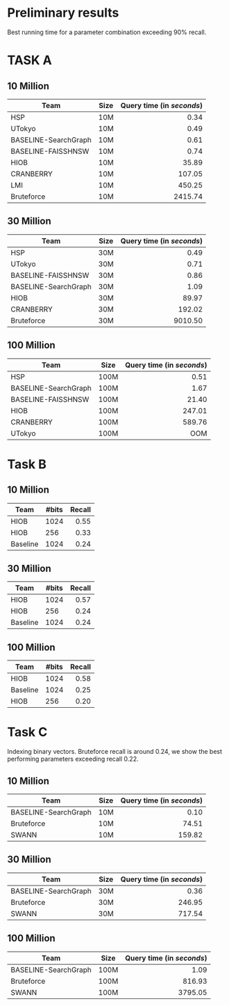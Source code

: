 # Preliminary results

Best running time for a parameter combination exceeding 90% recall.

# TASK A

## 10 Million

| Team | Size | Query time (in _seconds_) | 
| ---  | ---- |-----:|
HSP | 10M | 0.34
UTokyo | 10M  |  0.49
BASELINE-SearchGraph | 10M | 0.61
BASELINE-FAISSHNSW | 10M | 0.74
HIOB | 10M  |    35.89
CRANBERRY  | 10M  |  107.05
LMI | 10M  |  450.25
Bruteforce | 10M | 2415.74

## 30 Million

| Team | Size | Query time (in _seconds_) | 
| ---  | ---- |-----:|
HSP | 30M |  0.49
UTokyo | 30M  |   0.71
BASELINE-FAISSHNSW | 30M | 0.86
BASELINE-SearchGraph | 30M | 1.09
HIOB | 30M  |    89.97
CRANBERRY  | 30M  |  192.02
Bruteforce | 30M | 9010.50

## 100 Million

| Team | Size | Query time (in _seconds_) | 
| ---  | ---- |-----:|
HSP | 100M |0.51
BASELINE-SearchGraph | 100M | 1.67
BASELINE-FAISSHNSW | 100M | 21.40
HIOB | 100M  |    247.01
CRANBERRY  | 100M  |   589.76
UTokyo | 100M  |  OOM


# Task B

## 10 Million

| Team | #bits | Recall 
| --- | --- | ---:|
| HIOB | 1024 | 0.55
| HIOB | 256 | 0.33
| Baseline | 1024 | 0.24

## 30 Million

| Team | #bits | Recall 
| --- | --- | ---:|
| HIOB | 1024 | 0.57
| HIOB | 256 | 0.24
| Baseline | 1024 | 0.24

## 100 Million

| Team | #bits | Recall 
| --- | --- | ---:|
| HIOB | 1024 | 0.58
| Baseline | 1024 | 0.25
| HIOB | 256 | 0.20



# Task C

Indexing binary vectors. Bruteforce recall is around 0.24, we show the best performing parameters exceeding recall 0.22.


## 10 Million

| Team | Size | Query time (in _seconds_) | 
| ---  | ---- |-----:|
BASELINE-SearchGraph | 10M | 0.10
Bruteforce | 10M | 74.51
SWANN | 10M |  159.82

## 30 Million

| Team | Size | Query time (in _seconds_) | 
| ---  | ---- |-----:|
BASELINE-SearchGraph | 30M | 0.36
Bruteforce | 30M | 246.95
SWANN | 30M |  717.54

## 100 Million

| Team | Size | Query time (in _seconds_) | 
| ---  | ---- |-----:|
BASELINE-SearchGraph | 100M | 1.09
Bruteforce | 100M | 816.93
SWANN | 100M |  3795.05
